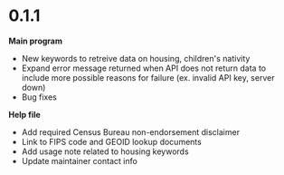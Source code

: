 # 0.1.1

__Main program__

  - New keywords to retreive data on housing, children's nativity
  - Expand error message returned when API does not return data to include more possible reasons for failure (ex. invalid API key, server down)
  - Bug fixes
  
__Help file__

  - Add required Census Bureau non-endorsement disclaimer
  - Link to FIPS code and GEOID lookup documents
  - Add usage note related to housing keywords
  - Update maintainer contact info


